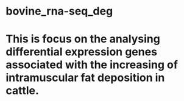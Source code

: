 # bovine_rna-seq_deg
# This is focus on the analysing differential expression genes associated with the increasing of intramuscular fat deposition in cattle.
